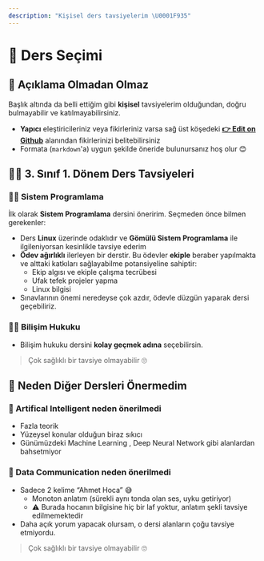 ```yaml
---
description: "Kişisel ders tavsiyelerim \U0001F935"
---
```


# 📙 Ders Seçimi

## 🗽 Açıklama Olmadan Olmaz

Başlık altında da belli ettiğim gibi **kişisel** tavsiyelerim olduğundan, doğru bulmayabilir ve katılmayabilirsiniz.

* **Yapıcı** eleştiricileriniz veya fikirleriniz varsa sağ üst köşedeki  [**👉 Edit on Github**](3-ders-secimi.md) alanından fikirlerinizi belitebilirsiniz
* Formata \(`markdown`'a\) uygun şekilde öneride bulunursanız hoş olur 😊

## 👨‍🏫 3. Sınıf 1. Dönem Ders Tavsiyeleri

### 👨‍💻 Sistem Programlama

İlk olarak **Sistem Programlama** dersini öneririm. Seçmeden önce bilmen gerekenler:

* Ders **Linux** üzerinde odaklıdır ve **Gömülü Sistem Programlama** ile ilgileniyorsan kesinlikle tavsiye ederim
* **Ödev ağırlıklı** ilerleyen bir derstir. Bu ödevler **ekiple** beraber yapılmakta ve alttaki katkıları sağlayabilme potansiyeline sahiptir:
  * Ekip algısı ve ekiple çalışma tecrübesi
  * Ufak tefek projeler yapma
  * Linux bilgisi
* Sınavlarının önemi neredeyse çok azdır, ödevle düzgün yaparak dersi geçebiliriz.

### 👨‍⚖️ Bilişim Hukuku

* Bilişim hukuku dersini **kolay geçmek adına** seçebilirsin.

> Çok sağlıklı bir tavsiye olmayabilir 🙄

## 💭 Neden Diğer Dersleri Önermedim

### 🤔 Artifical Intelligent neden önerilmedi

* Fazla teorik
* Yüzeysel konular olduğun biraz sıkıcı
* Günümüzdeki Machine Learning , Deep Neural Network gibi alanlardan bahsetmiyor

### 🤔 Data Communication neden önerilmedi

* Sadece 2 kelime “Ahmet Hoca” 😅
  * Monoton anlatım \(sürekli aynı tonda olan ses, uyku getiriyor\)
  * ⚠ Burada hocanın bilgisine hiç bir laf yoktur, anlatım şekli tavsiye edilmemektedir
* Daha açık yorum yapacak olursam, o dersi alanların çoğu tavsiye etmiyordu.

> Çok sağlıklı bir tavsiye olmayabilir 🙄

